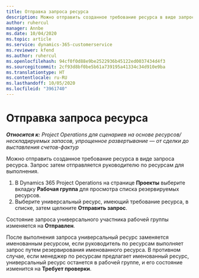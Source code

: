 ```yaml
---
title: Отправка запроса ресурса
description: Можно отправить созданное требование ресурса в виде запроса ресурса. Запрос затем отправляется руководителю по ресурсам для выполнения.
author: ruhercul
manager: Annbe
ms.date: 10/04/2020
ms.topic: article
ms.service: dynamics-365-customerservice
ms.reviewer: kfend
ms.author: ruhercul
ms.openlocfilehash: 94cf0f0d88e9be2522936b45122ed0037434d4f3
ms.sourcegitcommit: 2cf93d8bf0be5b61a739195a41334c34d910e9ba
ms.translationtype: HT
ms.contentlocale: ru-RU
ms.lasthandoff: 10/05/2020
ms.locfileid: "3961740"
---
```

# <a name="submit-a-resource-request"></a>Отправка запроса ресурса

_**Относится к:** Project Operations для сценариев на основе ресурсов/нескладируемых запасов, упрощенное развертывание — от сделки до выставления счетов-фактур_

Можно отправить созданное требование ресурса в виде запроса ресурса. Запрос затем отправляется руководителю по ресурсам для выполнения.

1. В Dynamics 365 Project Operations на странице **Проекты** выберите вкладку **Рабочая группа** для просмотра списка резервируемых ресурсов. 
2. Выберите универсальный ресурс, имеющий требование ресурса, в списке, затем щелкните **Отправить запрос**.

Состояние запроса универсального участника рабочей группы изменяется на **Отправлен**.

После выполнения запроса универсальный ресурс заменяется именованным ресурсом, если руководитель по ресурсам выполняет запрос путем резервирования именованного ресурса. В противном случае, если менеджер по ресурсам предлагает именованный ресурс, универсальный ресурс останется в рабочей группе, и его состояние изменится на **Требует проверки**.
